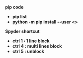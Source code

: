 <b>pip code<b>
- pip list
- python -m pip install --user <<lib>>

<b>Spyder shortcut</b>
- ctrl 1 : 1 line block
- ctrl 4 : multi lines block
- ctrl 5 : unblock
